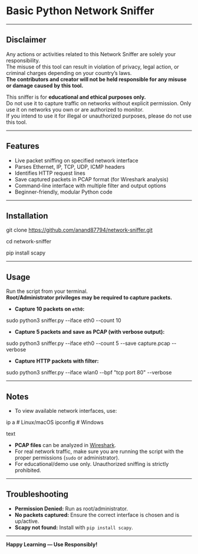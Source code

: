# Basic Python Network Sniffer

---

## Disclaimer

Any actions or activities related to this Network Sniffer are solely your responsibility.  
The misuse of this tool can result in violation of privacy, legal action, or criminal charges depending on your country’s laws.  
**The contributors and creator will not be held responsible for any misuse or damage caused by this tool.**

This sniffer is for **educational and ethical purposes only.**  
Do not use it to capture traffic on networks without explicit permission. Only use it on networks you own or are authorized to monitor.  
If you intend to use it for illegal or unauthorized purposes, please do not use this tool.

---

## Features

- Live packet sniffing on specified network interface
- Parses Ethernet, IP, TCP, UDP, ICMP headers
- Identifies HTTP request lines
- Save captured packets in PCAP format (for Wireshark analysis)
- Command-line interface with multiple filter and output options
- Beginner-friendly, modular Python code

---

## Installation

git clone https://github.com/anand87794/network-sniffer.git

cd network-sniffer

pip install scapy

---

## Usage

Run the script from your terminal.  
**Root/Administrator privileges may be required to capture packets.**

- **Capture 10 packets on `eth0`:**

sudo python3 sniffer.py --iface eth0 --count 10

- **Capture 5 packets and save as PCAP (with verbose output):**

sudo python3 sniffer.py --iface eth0 --count 5 --save capture.pcap --verbose

- **Capture HTTP packets with filter:**

sudo python3 sniffer.py --iface wlan0 --bpf "tcp port 80" --verbose

---

## Notes

- To view available network interfaces, use:

ip a # Linux/macOS
ipconfig # Windows

text

- **PCAP files** can be analyzed in [Wireshark](https://www.wireshark.org/).
- For real network traffic, make sure you are running the script with the proper permissions (`sudo` or administrator).
- For educational/demo use only. Unauthorized sniffing is strictly prohibited.

---

## Troubleshooting

- **Permission Denied:** Run as root/administrator.
- **No packets captured:** Ensure the correct interface is chosen and is up/active.
- **Scapy not found:** Install with `pip install scapy`.

---

**Happy Learning — Use Responsibly!**
